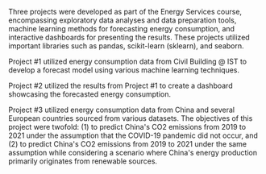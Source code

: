 Three projects were developed as part of the Energy Services course, encompassing exploratory data analyses and data preparation tools, machine learning methods for forecasting energy consumption, and interactive dashboards for presenting the results. These projects utilized important libraries such as pandas, scikit-learn (sklearn), and seaborn.

Project #1 utilized energy consumption data from Civil Building @ IST to develop a forecast model using various machine learning techniques.

Project #2 utilized the results from Project #1 to create a dashboard showcasing the forecasted energy consumption.

Project #3 utilized energy consumption data from China and several European countries sourced from various datasets. The objectives of this project were twofold: (1) to predict China's CO2 emissions from 2019 to 2021 under the assumption that the COVID-19 pandemic did not occur, and (2) to predict China's CO2 emissions from 2019 to 2021 under the same assumption while considering a scenario where China's energy production primarily originates from renewable sources.
